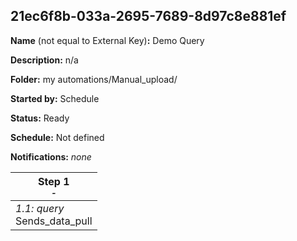 ## 21ec6f8b-033a-2695-7689-8d97c8e881ef

**Name** (not equal to External Key)**:** Demo Query

**Description:** n/a

**Folder:** my automations/Manual_upload/

**Started by:** Schedule

**Status:** Ready

**Schedule:** Not defined

**Notifications:** _none_


| Step 1<br>_<small>-</small>_ |
| --- |
| _1.1: query_<br>Sends_data_pull |
